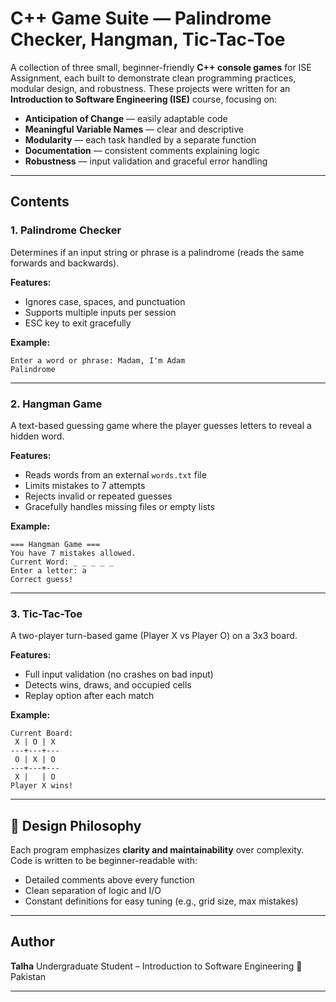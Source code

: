 # C++ Game Suite — Palindrome Checker, Hangman, Tic-Tac-Toe

A collection of three small, beginner-friendly **C++ console games** for ISE Assignment, each built to demonstrate clean programming practices, modular design, and robustness. These projects were written for an **Introduction to Software Engineering (ISE)** course, focusing on:

* **Anticipation of Change** — easily adaptable code
* **Meaningful Variable Names** — clear and descriptive
* **Modularity** — each task handled by a separate function
* **Documentation** — consistent comments explaining logic
* **Robustness** — input validation and graceful error handling

---

## Contents

### 1. Palindrome Checker

Determines if an input string or phrase is a palindrome (reads the same forwards and backwards).

**Features:**

* Ignores case, spaces, and punctuation
* Supports multiple inputs per session
* ESC key to exit gracefully

**Example:**

```
Enter a word or phrase: Madam, I'm Adam
Palindrome
```

---

### 2. Hangman Game

A text-based guessing game where the player guesses letters to reveal a hidden word.

**Features:**

* Reads words from an external `words.txt` file
* Limits mistakes to 7 attempts
* Rejects invalid or repeated guesses
* Gracefully handles missing files or empty lists

**Example:**

```
=== Hangman Game ===
You have 7 mistakes allowed.
Current Word: _ _ _ _ _
Enter a letter: a
Correct guess!
```

---

### 3. Tic-Tac-Toe

A two-player turn-based game (Player X vs Player O) on a 3x3 board.

**Features:**

* Full input validation (no crashes on bad input)
* Detects wins, draws, and occupied cells
* Replay option after each match

**Example:**

```
Current Board:
 X | O | X
---+---+---
 O | X | O
---+---+---
 X |   | O
Player X wins!
```

---

## 🧠 Design Philosophy

Each program emphasizes **clarity and maintainability** over complexity. Code is written to be beginner-readable with:

* Detailed comments above every function
* Clean separation of logic and I/O
* Constant definitions for easy tuning (e.g., grid size, max mistakes)

---

## Author

**Talha**
Undergraduate Student – Introduction to Software Engineering
📍 Pakistan

---
